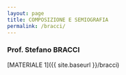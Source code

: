 ```yaml
---
layout: page
title: COMPOSIZIONE E SEMIOGRAFIA
permalink: /bracci/
---
```


### Prof. Stefano BRACCI

[MATERIALE 1]({{ site.baseurl }}/bracci)
